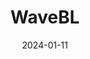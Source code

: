 ---  
layout: startup_page  
title: "WaveBL"  
id: "wavebl.com"  
permalink: "/waveblwavebl.com01112024/"  
website: "https://www.wavebl.com"  
funding_round: "Series B"  
funding_amount: "$11M"  
investors: "NewRoad Capital Partners, and other new investors specializing in the bulk-liquid and smart logistics sectors"  
about: "WaveBL is a digital platform utilizing proprietary blockchain technology to securely and instantly transfer electronic trade documents such as Bills of Lading. It streamlines international trade processes, enhancing trust and efficiency for shipping companies, agents, brokers, and banks. The platform complies with global regulations and boasts partnerships with major players in the industry."  
markets: "Fintech, Supply Chain, Logistics, Trade Finance"  
hq: "Wilmington, Delaware, United States"  
founded_year: "2015"  
linkedin: "https://www.linkedin.com/company/wavebl"  
twitter: "https://twitter.com/wavebl"  
instagram: ""  
facebook: ""  
crunchbase: "https://www.crunchbase.com/organization/wave-bl"  
pitchbook: "https://pitchbook.com/profiles/company/152061-85"  

date_display: "11-Jan-2024"  
date: "2024-01-11"

# SEO Optimization  
meta_title: "WaveBL - Series B Funding ($11M)"  
meta_description: "WaveBL, WaveBL is a digital platform utilizing proprietary blockchain technology to securely and instantly transfer electronic trade documents such as Bills o..."  
meta_keywords: "WaveBL, Fintech, Supply Chain, Logistics, Trade Finance, Series B funding"  
canonical_url: "https://startup.projectstartups.com/waveblwavebl.com01112024/"  
---